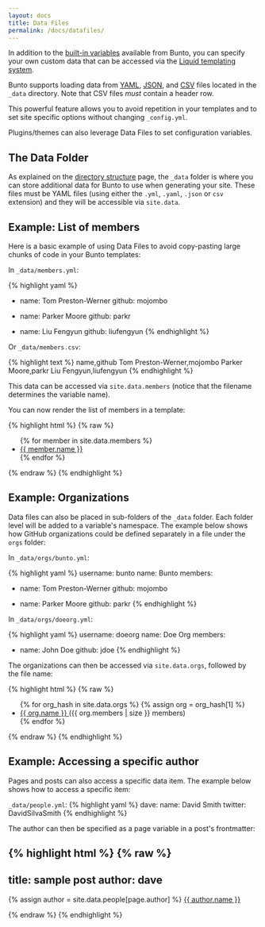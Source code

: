```yaml
---
layout: docs
title: Data Files
permalink: /docs/datafiles/
---
```


In addition to the [built-in variables](../variables/) available from Bunto,
you can specify your own custom data that can be accessed via the [Liquid
templating system](https://wiki.github.com/shopify/liquid/liquid-for-designers).

Bunto supports loading data from [YAML](http://yaml.org/), [JSON](http://www.json.org/),
and [CSV](https://en.wikipedia.org/wiki/Comma-separated_values) files located in the `_data` directory.
Note that CSV files *must* contain a header row.

This powerful feature allows you to avoid repetition in your templates and to
set site specific options without changing `_config.yml`.

Plugins/themes can also leverage Data Files to set configuration variables.

## The Data Folder

As explained on the [directory structure](../structure/) page, the `_data`
folder is where you can store additional data for Bunto to use when generating
your site. These files must be YAML files
(using either the `.yml`, `.yaml`, `.json` or `csv` extension) and they will be
accessible via `site.data`.

## Example: List of members

Here is a basic example of using Data Files to avoid copy-pasting large chunks
of code in your Bunto templates:

In `_data/members.yml`:

{% highlight yaml %}
- name: Tom Preston-Werner
  github: mojombo

- name: Parker Moore
  github: parkr

- name: Liu Fengyun
  github: liufengyun
{% endhighlight %}

Or `_data/members.csv`:

{% highlight text %}
name,github
Tom Preston-Werner,mojombo
Parker Moore,parkr
Liu Fengyun,liufengyun
{% endhighlight %}

This data can be accessed via `site.data.members` (notice that the filename
determines the variable name).

You can now render the list of members in a template:

{% highlight html %}
{% raw %}
<ul>
{% for member in site.data.members %}
  <li>
    <a href="https://github.com/{{ member.github }}">
      {{ member.name }}
    </a>
  </li>
{% endfor %}
</ul>
{% endraw %}
{% endhighlight %}

## Example: Organizations

Data files can also be placed in sub-folders of the `_data` folder. Each folder
level will be added to a variable's namespace. The example below shows how
GitHub organizations could be defined separately in a file under the `orgs`
folder:

In `_data/orgs/bunto.yml`:

{% highlight yaml %}
username: bunto
name: Bunto
members:
  - name: Tom Preston-Werner
    github: mojombo

  - name: Parker Moore
    github: parkr
{% endhighlight %}

In `_data/orgs/doeorg.yml`:

{% highlight yaml %}
username: doeorg
name: Doe Org
members:
  - name: John Doe
    github: jdoe
{% endhighlight %}

The organizations can then be accessed via `site.data.orgs`, followed by the
file name:

{% highlight html %}
{% raw %}
<ul>
{% for org_hash in site.data.orgs %}
{% assign org = org_hash[1] %}
  <li>
    <a href="https://github.com/{{ org.username }}">
      {{ org.name }}
    </a>
    ({{ org.members | size }} members)
  </li>
{% endfor %}
</ul>
{% endraw %}
{% endhighlight %}

## Example: Accessing a specific author

Pages and posts can also access a specific data item. The example below shows how to access a specific item:

`_data/people.yml`:
{% highlight yaml %}
dave:
    name: David Smith
    twitter: DavidSilvaSmith
{% endhighlight %}

The author can then be specified as a page variable in a post's frontmatter:

{% highlight html %}
{% raw %}
---
title: sample post
author: dave
---

{% assign author = site.data.people[page.author] %}
<a rel="author"
  href="{{ author.twitter }}"
  title="{{ author.name }}">
    {{ author.name }}
</a>

{% endraw %}
{% endhighlight %}
